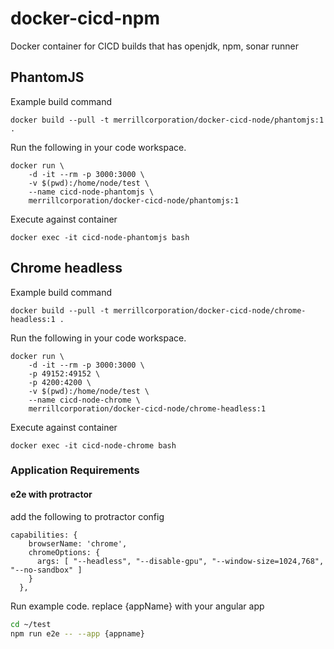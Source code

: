 # docker-cicd-npm
Docker container for CICD builds that has openjdk, npm, sonar runner

## PhantomJS
Example build command
```docker
docker build --pull -t merrillcorporation/docker-cicd-node/phantomjs:1 .
```

Run the following in your code workspace.
```docker
docker run \
    -d -it --rm -p 3000:3000 \
    -v $(pwd):/home/node/test \
    --name cicd-node-phantomjs \
    merrillcorporation/docker-cicd-node/phantomjs:1
```

Execute against container
```docker
docker exec -it cicd-node-phantomjs bash
```

## Chrome headless
Example build command
```docker
docker build --pull -t merrillcorporation/docker-cicd-node/chrome-headless:1 .
```

Run the following in your code workspace.
```docker
docker run \
    -d -it --rm -p 3000:3000 \
    -p 49152:49152 \
    -p 4200:4200 \
    -v $(pwd):/home/node/test \
    --name cicd-node-chrome \
    merrillcorporation/docker-cicd-node/chrome-headless:1
```

Execute against container
```docker
docker exec -it cicd-node-chrome bash
```

### Application Requirements
#### e2e with protractor
add the following to protractor config
```
capabilities: {
    browserName: 'chrome',
    chromeOptions: {
      args: [ "--headless", "--disable-gpu", "--window-size=1024,768", "--no-sandbox" ]
    }
  },
```

Run example code. replace {appName} with your angular app
```bash
cd ~/test
npm run e2e -- --app {appname}
```
